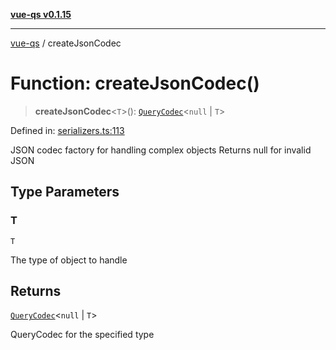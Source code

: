 [**vue-qs v0.1.15**](../README.md)

***

[vue-qs](../README.md) / createJsonCodec

# Function: createJsonCodec()

> **createJsonCodec**\<`T`\>(): [`QueryCodec`](../type-aliases/QueryCodec.md)\<`null` \| `T`\>

Defined in: [serializers.ts:113](https://github.com/iamsomraj/vue-qs/blob/a3913bb25b71fcd11c340c11649682158fe4657a/src/serializers.ts#L113)

JSON codec factory for handling complex objects
Returns null for invalid JSON

## Type Parameters

### T

`T`

The type of object to handle

## Returns

[`QueryCodec`](../type-aliases/QueryCodec.md)\<`null` \| `T`\>

QueryCodec for the specified type
